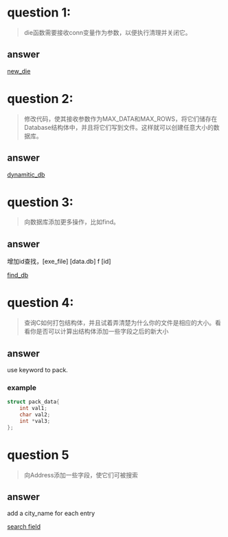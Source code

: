 # question 1:
> die函数需要接收conn变量作为参数，以便执行清理并关闭它。
## answer
[new_die](./ex1/ex17_ex1.c)

# question 2:
>修改代码，使其接收参数作为MAX_DATA和MAX_ROWS，将它们储存在Database结构体中，并且将它们写到文件。这样就可以创建任意大小的数据库。
## answer
[dynamitic_db](./ex2/ex17_ex2.c)

# question 3:
> 向数据库添加更多操作，比如find。

## answer
增加id查找，[exe_file] [data.db] f [id]

[find_db](./ex3/ex17_ex3.c)

# question 4:
> 查询C如何打包结构体，并且试着弄清楚为什么你的文件是相应的大小。看看你是否可以计算出结构体添加一些字段之后的新大小

## answer
use keyword <struct> to pack.
### example
```C
struct pack_data{
    int val1;
    char val2;
    int *val3;
};
```

# question 5
> 向Address添加一些字段，使它们可被搜索
## answer
add a city_name for each entry

[search field](./ex5/ex17_ex5.c)